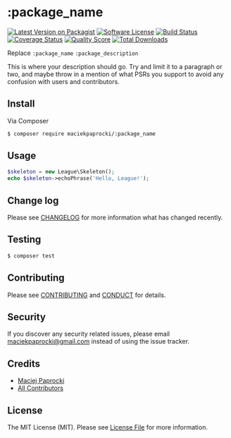 # :package_name

[![Latest Version on Packagist][ico-version]][link-packagist]
[![Software License][ico-license]](LICENSE.md)
[![Build Status][ico-travis]][link-travis]
[![Coverage Status][ico-scrutinizer]][link-scrutinizer]
[![Quality Score][ico-code-quality]][link-code-quality]
[![Total Downloads][ico-downloads]][link-downloads]

Replace ```:package_name``` ```:package_description```

This is where your description should go. Try and limit it to a paragraph or two, and maybe throw in a mention of what
PSRs you support to avoid any confusion with users and contributors.

## Install

Via Composer

``` bash
$ composer require maciekpaprocki/:package_name
```

## Usage

``` php
$skeleton = new League\Skeleton();
echo $skeleton->echoPhrase('Hello, League!');
```

## Change log

Please see [CHANGELOG](CHANGELOG.md) for more information what has changed recently.

## Testing

``` bash
$ composer test
```

## Contributing

Please see [CONTRIBUTING](CONTRIBUTING.md) and [CONDUCT](CONDUCT.md) for details.

## Security

If you discover any security related issues, please email maciekpaprocki@gmail.com instead of using the issue tracker.

## Credits

- [Maciej Paprocki][link-author]
- [All Contributors][link-contributors]

## License

The MIT License (MIT). Please see [License File](LICENSE.md) for more information.

[ico-version]: https://img.shields.io/packagist/v/maciekpaprocki/:package_name.svg?style=flat-square
[ico-license]: https://img.shields.io/badge/license-MIT-brightgreen.svg?style=flat-square
[ico-travis]: https://img.shields.io/travis/maciekpaprocki/:package_name/master.svg?style=flat-square
[ico-scrutinizer]: https://img.shields.io/scrutinizer/coverage/g/maciekpaprocki/:package_name.svg?style=flat-square
[ico-code-quality]: https://img.shields.io/scrutinizer/g/maciekpaprocki/:package_name.svg?style=flat-square
[ico-downloads]: https://img.shields.io/packagist/dt/maciekpaprocki/:package_name.svg?style=flat-square

[link-packagist]: https://packagist.org/packages/maciekpaprocki/:package_name
[link-travis]: https://travis-ci.org/maciekpaprocki/:package_name
[link-scrutinizer]: https://scrutinizer-ci.com/g/maciekpaprocki/:package_name/code-structure
[link-code-quality]: https://scrutinizer-ci.com/g/maciekpaprocki/:package_name
[link-downloads]: https://packagist.org/packages/maciekpaprocki/:package_name
[link-author]: https://github.com/maciekpaprocki
[link-contributors]: ../../contributors
